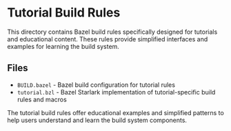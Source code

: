 # Tutorial Build Rules

This directory contains Bazel build rules specifically designed for tutorials and educational content. These rules provide simplified interfaces and examples for learning the build system.

## Files

- `BUILD.bazel` - Bazel build configuration for tutorial rules
- `tutorial.bzl` - Bazel Starlark implementation of tutorial-specific build rules and macros

The tutorial build rules offer educational examples and simplified patterns to help users understand and learn the build system components.